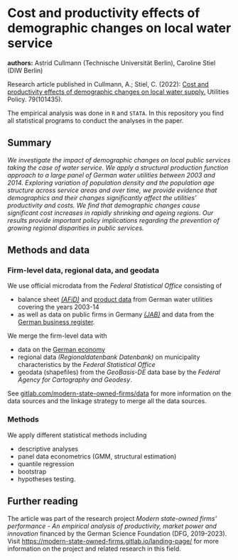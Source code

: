 # Cost and productivity effects of demographic changes on local water service

**authors:** Astrid Cullmann (Technische Universität Berlin), Caroline Stiel (DIW Berlin)

Research article published in Cullmann, A.; Stiel, C. (2022): [Cost and productivity effects of demographic changes on local water supply.](https://doi.org/10.1016/j.jup.2022.101435) Utilities Policy. 79(101435).

The empirical analysis was done in `R` and `STATA`. In this repository you find all statistical programs to conduct the analyses in the paper.

## Summary

_We investigate the impact of demographic changes on local public services taking the case of water service. We apply a structural production function approach to a large panel of German water utilities between 2003 and 2014. Exploring variation of population density and the population age structure across service areas and over time, we provide evidence that demographics and their changes significantly affect the utilities’ productivity and costs. We find that demographic changes cause significant cost increases in rapidly shrinking and ageing regions. Our results provide important policy implications regarding the prevention of growing regional disparities in public services._

## Methods and data

### Firm-level data, regional data, and geodata

 We use official microdata from the _Federal Statistical Office_ consisting of

- balance sheet [_(AFiD)_](https://gitlab.com/modern-state-owned-firms/data/afid-data) and [product data](https://gitlab.com/modern-state-owned-firms/data/public-water-supply) from German water utilities covering the years 2003-14
- as well as data on public firms in Germany [_(JAB)_](https://gitlab.com/modern-state-owned-firms/data/afid-data) and data from the [German business register](https://doi.org/10.21242/52121.2014.00.00.1.1.0).

We merge the firm-level data with 

-  data on the [German economy](https://gitlab.com/modern-state-owned-firms/data/data-german-economy)
- regional data _(Regionaldatenbank Datenbank)_ on municipality characteristics by the _Federal Statistical Office_
- geodata (shapefiles) from the _GeoBasis-DE_ data base by the _Federal Agency for Cartography and Geodesy_.

See [gitlab.com/modern-state-owned-firms/data](https://gitlab.com/modern-state-owned-firms/data) for more information on the data sources and the linkage strategy to merge all the data sources.

### Methods

We apply different statistical methods including 

- descriptive analyses
- panel data econometrics (GMM, structural estimation)
- quantile regression
- bootstrap
- hypotheses testing.

## Further reading

The article was part of the research project _Modern state-owned firms' performance - An empirical analysis of productivity, market power and innovation_ financed by the German Science Foundation (DFG, 2019-2023). Visit https://modern-state-owned-firms.gitlab.io/landing-page/ for more information on the project and related research in this field.

